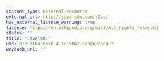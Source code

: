 ```yaml
---
content_type: external-resource
external_url: http://java.sun.com/j2se/
has_external_license_warning: true
license: https://en.wikipedia.org/wiki/All_rights_reserved
status: ''
title: "Java\xAE"
uid: 01391164-6670-411c-9062-6ab8b2aae477
wayback_url: ''
---
```

